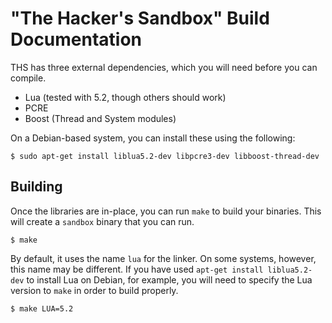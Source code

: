 # "The Hacker's Sandbox" Build Documentation

THS has three external dependencies, which you will need before you can compile.

* Lua (tested with 5.2, though others should work)
* PCRE
* Boost (Thread and System modules)

On a Debian-based system, you can install these using the following:

```
$ sudo apt-get install liblua5.2-dev libpcre3-dev libboost-thread-dev
```

## Building

Once the libraries are in-place, you can run `make` to build your binaries. This will create a `sandbox` binary that you can run.

```
$ make
```

By default, it uses the name `lua` for the linker. On some systems, however, this name may be different. If you have used `apt-get install liblua5.2-dev` to install Lua on Debian, for example, you will need to specify the Lua version to `make` in order to build properly.

```
$ make LUA=5.2
```

